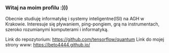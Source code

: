 ### Witaj na moim profilu :)))

Obecnie studiuję informatykę i systemy inteligentne(ISI) na AGH w Krakowie. Interesuje się pływaniem, 
ping-pongiem, grą na instrumentach, szeroko rozumianymi komputerami i informatyką.

Link do repozytorium:
https://github.com/tensorflow/quantum
Link do mojej strony www:
https://beto4444.github.io/
